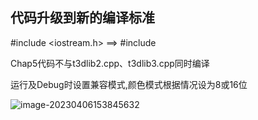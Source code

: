 ## 代码升级到新的编译标准
#include <iostream.h>   ==> #include <iostream>

Chap5代码不与t3dlib2.cpp、t3dlib3.cpp同时编译



运行及Debug时设置兼容模式,颜色模式根据情况设为8或16位

![image-20230406153845632](D:\BaiduNetdiskDownload\3d游戏编程大师技巧源代码\TricksOfThreeD\assets\image-20230406153845632.png)
